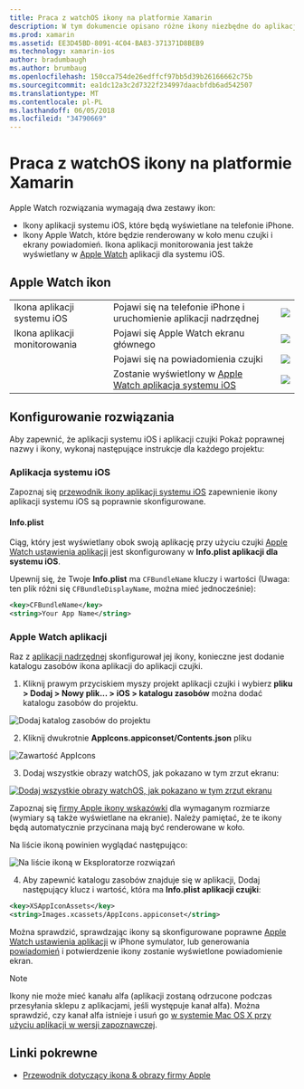 ```yaml
---
title: Praca z watchOS ikony na platformie Xamarin
description: W tym dokumencie opisano różne ikony niezbędne do aplikacji watchOS i sposobu konfigurowania rozwiązania, aby uwzględnić te ikony.
ms.prod: xamarin
ms.assetid: EE3D45BD-8091-4C04-BA83-371371D8BEB9
ms.technology: xamarin-ios
author: bradumbaugh
ms.author: brumbaug
ms.openlocfilehash: 150cca754de26edffcf97bb5d39b26166662c75b
ms.sourcegitcommit: ea1dc12a3c2d7322f234997daacbfdb6ad542507
ms.translationtype: MT
ms.contentlocale: pl-PL
ms.lasthandoff: 06/05/2018
ms.locfileid: "34790669"
---
```

# <a name="working-with-watchos-icons-in-xamarin"></a>Praca z watchOS ikony na platformie Xamarin

Apple Watch rozwiązania wymagają dwa zestawy ikon:

* Ikony aplikacji systemu iOS, które będą wyświetlane na telefonie iPhone.
* Ikony Apple Watch, które będzie renderowany w koło menu czujki i ekrany powiadomień. Ikona aplikacji monitorowania jest także wyświetlany w [Apple Watch](~/ios/watchos/app-fundamentals/settings.md) aplikacji dla systemu iOS.

## <a name="apple-watch-icons"></a>Apple Watch ikon

| | | |
|-|-|-|
|Ikona aplikacji systemu iOS|Pojawi się na telefonie iPhone i uruchomienie aplikacji nadrzędnej|![](icons-images/icon-ios.png)|
|Ikona aplikacji monitorowania|Pojawi się Apple Watch ekranu głównego|![](icons-images/icon-home.png)|
||Pojawi się na powiadomienia czujki|![](icons-images/notification-icon.png)|
||Zostanie wyświetlony w [Apple Watch aplikacja systemu iOS](~/ios/watchos/app-fundamentals/settings.md)|![](icons-images/watch-app-sml.png)|

## <a name="configuring-your-solution"></a>Konfigurowanie rozwiązania

Aby zapewnić, że aplikacji systemu iOS i aplikacji czujki Pokaż poprawnej nazwy i ikony, wykonaj następujące instrukcje dla każdego projektu:

### <a name="ios-app"></a>Aplikacja systemu iOS

Zapoznaj się [przewodnik ikony aplikacji systemu iOS](~/ios/app-fundamentals/images-icons/app-icons.md) zapewnienie ikony aplikacji systemu iOS są poprawnie skonfigurowane.

#### <a name="infoplist"></a>Info.plist

Ciąg, który jest wyświetlany obok swoją aplikację przy użyciu czujki [Apple Watch ustawienia aplikacji](~/ios/watchos/app-fundamentals/settings.md) jest skonfigurowany w **Info.plist aplikacji dla systemu iOS**.

Upewnij się, że Twoje **Info.plist** ma `CFBundleName` kluczy i wartości (Uwaga: ten plik różni się `CFBundleDisplayName`, można mieć jednocześnie):

```xml
<key>CFBundleName</key>
<string>Your App Name</string>
```

### <a name="apple-watch-app"></a>Apple Watch aplikacji

Raz z [aplikacji nadrzędnej](~/ios/watchos/app-fundamentals/parent-app.md) skonfigurował jej ikony, konieczne jest dodanie katalogu zasobów ikona aplikacji do aplikacji czujki.

1. Kliknij prawym przyciskiem myszy projekt aplikacji czujki i wybierz **pliku > Dodaj > Nowy plik... > iOS > katalogu zasobów** można dodać katalogu zasobów do projektu.

 ![](icons-images/newasset.png "Dodaj katalog zasobów do projektu")

2. Kliknij dwukrotnie **AppIcons.appiconset/Contents.json** pliku

  ![](icons-images/xcassets-iconset-sml.png "Zawartość AppIcons")

3. Dodaj wszystkie obrazy watchOS, jak pokazano w tym zrzut ekranu:

  [![](icons-images/appicons-sml.png "Dodaj wszystkie obrazy watchOS, jak pokazano w tym zrzut ekranu")](icons-images/appicons.png#lightbox)

  Zapoznaj się [firmy Apple ikony wskazówki](https://developer.apple.com/library/prerelease/ios/documentation/UserExperience/Conceptual/WatchHumanInterfaceGuidelines/IconandImageSizes.html) dla wymaganym rozmiarze (wymiary są także wyświetlane na ekranie). Należy pamiętać, że te ikony będą automatycznie przycinana mają być renderowane w koło.

  Na liście ikoną powinien wyglądać następująco:

  ![](icons-images/xcassets-complete-sml.png "Na liście ikoną w Eksploratorze rozwiązań")

4. Aby zapewnić katalogu zasobów znajduje się w aplikacji, Dodaj następujący klucz i wartość, która ma **Info.plist aplikacji czujki**:

```xml
<key>XSAppIconAssets</key>
<string>Images.xcassets/AppIcons.appiconset</string>
```

Można sprawdzić, sprawdzając ikony są skonfigurowane poprawne [Apple Watch ustawienia aplikacji](~/ios/watchos/app-fundamentals/settings.md) w iPhone symulator, lub generowania [powiadomień](~/ios/watchos/platform/notifications.md) i potwierdzenie ikony zostanie wyświetlone powiadomienie ekran.

> [!NOTE]
> Ikony nie może mieć kanału alfa (aplikacji zostaną odrzucone podczas przesyłania sklepu z aplikacjami, jeśli występuje kanał alfa). Można sprawdzić, czy kanał alfa istnieje i usuń go [w systemie Mac OS X przy użyciu aplikacji w wersji zapoznawczej](~/ios/watchos/troubleshooting.md#noalpha).


## <a name="related-links"></a>Linki pokrewne

- [Przewodnik dotyczący ikona & obrazy firmy Apple](https://developer.apple.com/library/prerelease/ios/documentation/UserExperience/Conceptual/WatchHumanInterfaceGuidelines/IconandImageSizes.html)
